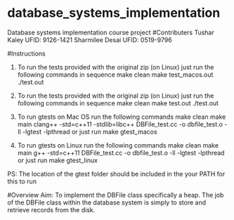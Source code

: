 # database_systems_implementation
 Database systems implementation course project
#Contributers
Tushar Kaley UFID: 9126-1421
Sharmilee Desai UFID: 0519-9796

#Instructions
1. To run the tests provided with the original zip (on Linux) just run the following commands in sequence 
make clean
make test_macos.out
./test.out

2. To run the tests provided with the original zip (on Linux) just run the following commands in sequence 
make clean
make test.out
./test.out
3. To run gtests on Mac OS run the following commands
make clean
make main
clang++ -std=c++11 -stdlib=libc++ DBFile_test.cc -o  dbfile_test.o -ll -lgtest -lpthread
or 
just run make gtest_macos

4. To run gtests on Linux run the following commands
make clean
make main
g++ -std=c++11 DBFile_test.cc -o  dbfile_test.o -ll -lgtest -lpthread
or
just run make gtest_linux

PS: The location of the gtest folder should be included in the your PATH for this to run

#Overview
Aim: To implement the DBFile class specifically a heap. 
The job of the DBFile class within the database system is simply to store and retrieve records from the disk.
